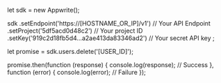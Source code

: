 let sdk = new Appwrite();

sdk
    .setEndpoint('https://[HOSTNAME_OR_IP]/v1') // Your API Endpoint
    .setProject('5df5acd0d48c2') // Your project ID
    .setKey('919c2d18fb5d4...a2ae413da83346ad2') // Your secret API key
;

let promise = sdk.users.delete('[USER_ID]');

promise.then(function (response) {
    console.log(response); // Success
}, function (error) {
    console.log(error); // Failure
});